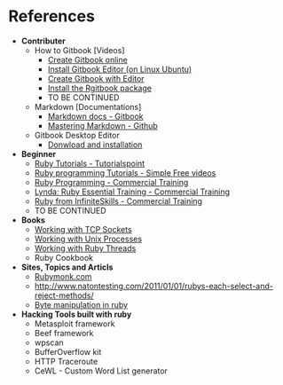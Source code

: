 # References
* **Contributer**
    * How to Gitbook [Videos]
        * [Create Gitbook online](https://www.youtube.com/watch?v=kdpfRLpu0FQ)
        * [Install Gitbook Editor (on Linux Ubuntu)](https://www.youtube.com/watch?v=2e21bHRqG9M)
        * [Create Gitbook with Editor](https://www.youtube.com/watch?v=IkV2HQLAKHY)
        * [Install the Rgitbook package](https://www.youtube.com/watch?v=V23NKHiHWg4)
        * TO BE CONTINUED
    * Markdown [Documentations]
        * [Markdown docs - Gitbook](http://help.gitbook.com/format/markdown.html)
        * [Mastering Markdown - Github](https://guides.github.com/features/mastering-markdown/)
    * Gitbook Desktop Editor
        * [Donwload and installation](https://github.com/GitbookIO/editor)
* **Beginner**
    * [Ruby Tutorials - Tutorialspoint](http://www.tutorialspoint.com/ruby/)
    * [Ruby programming Tutorials - Simple Free videos](https://www.thenewboston.com/videos.php?cat=50)
    * [Ruby Programming - Commercial Training](https://www.youtube.com/watch?v=kdpfRLpu0FQ)
    * [Lynda: Ruby Essential Training - Commercial Training](https://www.youtube.com/playlist?list=PLFI1RBqfVaOrMxWjIuFXbtGYtdmezgap3)
    * [Ruby from InfiniteSkills - Commercial Training](https://www.youtube.com/playlist?list=PLFI1RBqfVaOqvspvlnwS_ECczfRXnJee2)
    * TO BE CONTINUED
* **Books**
    * [Working with TCP Sockets](http://www.jstorimer.com/products/working-with-tcp-sockets)
    * [Working with Unix Processes](http://www.jstorimer.com/products/working-with-unix-processes)
    * [Working with Ruby Threads](http://www.jstorimer.com/products/working-with-ruby-threads)
    * Ruby Cookbook
* **Sites, Topics and Articls**
    * [Rubymonk.com](https://rubymonk.com/)
    * http://www.natontesting.com/2011/01/01/rubys-each-select-and-reject-methods/
    * [Byte manipulation in ruby](http://www.happybearsoftware.com/byte-manipulation-in-ruby.html)
* **Hacking Tools built with ruby**
    * Metasploit framework
    * Beef framework
    * wpscan
    * BufferOverflow kit
    * HTTP Traceroute
    * CeWL - Custom Word List generator


